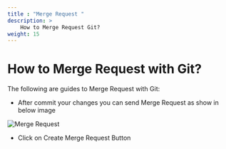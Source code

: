 ```yaml
---
title : "Merge Request "
description: >
    How to Merge Request Git?
weight: 15
---
```

# How to Merge Request with Git?

The following are guides to Merge Request with Git:


* After commit your changes you can send Merge Request as show in below image

 ![Merge Request](/images/documentation/merge-request.PNG)

* Click on Create Merge Request Button